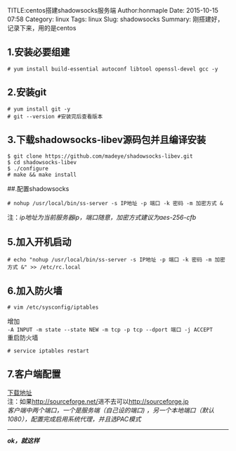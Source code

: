 TITLE:centos搭建shadowsocks服务端 
Author:honmaple 
Date: 2015-10-15 07:58
Category: linux
Tags: linux
Slug: shadowsocks
Summary: 刚搭建好，记录下来，用的是centos

## 1.安装必要组建
```
# yum install build-essential autoconf libtool openssl-devel gcc -y
```

## 2.安装git
```
# yum install git -y 
# git --version #安装完后查看版本
```

## 3.下载shadowsocks-libev源码包并且编译安装
```
$ git clone https://github.com/madeye/shadowsocks-libev.git
$ cd shadowsocks-libev
$ ./configure 
# make && make install
```

##.配置shadowsocks
```
# nohup /usr/local/bin/ss-server -s IP地址 -p 端口 -k 密码 -m 加密方式 &
```

注：*ip地址为当前服务器ip，端口随意，加密方式建议为aes-256-cfb*
## 5.加入开机启动
```
# echo "nohup /usr/local/bin/ss-server -s IP地址 -p 端口 -k 密码 -m 加密方式 &" >> /etc/rc.local
```

## 6.加入防火墙
```
# vim /etc/sysconfig/iptables
```
增加  
`-A INPUT -m state --state NEW -m tcp -p tcp --dport 端口 -j ACCEPT`  
重启防火墙  

    # service iptables restart

## 7.客户端配置
[下载地址](http://https://github.com/librehat/shadowsocks-qt5/wiki/)  
注：如果<http://sourceforge.net/>进不去可以<http://sourceforge.jp>  
*客户端中两个端口，一个是服务端（自己设的端口)
，另一个本地端口（默认1080），配置完成启用系统代理，并且选PAC模式*

----------------
***ok，就这样***

